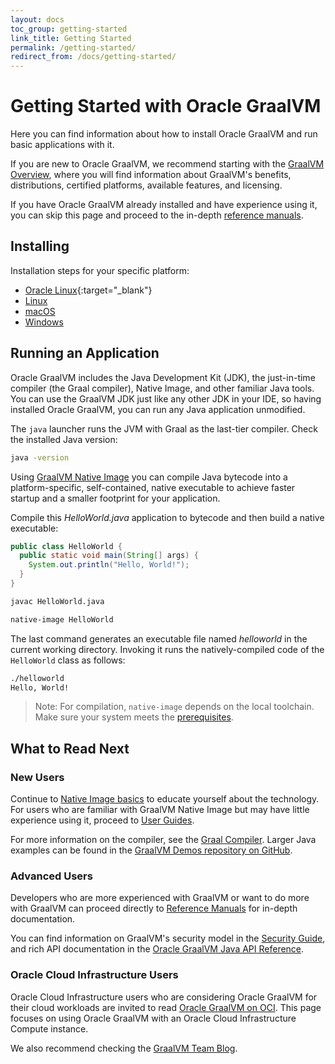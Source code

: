 ```yaml
---
layout: docs
toc_group: getting-started
link_title: Getting Started
permalink: /getting-started/
redirect_from: /docs/getting-started/
---
```


# Getting Started with Oracle GraalVM

Here you can find information about how to install Oracle GraalVM and run basic applications with it.

If you are new to Oracle GraalVM, we recommend starting with the [GraalVM Overview](../introduction.md), where you will find information about GraalVM's benefits, distributions, certified platforms, available features, and licensing.

If you have Oracle GraalVM already installed and have experience using it, you can skip this page and proceed to the in-depth [reference manuals](../reference-manual/reference-manuals.md).

## Installing

Installation steps for your specific platform:

* [Oracle Linux](https://docs.oracle.com/en/graalvm/jdk/23/docs/getting-started/oci/compute-instance/){:target="_blank"}
* [Linux](linux.md)
* [macOS](macos.md)
* [Windows](windows.md)

## Running an Application

Oracle GraalVM includes the Java Development Kit (JDK), the just-in-time compiler (the Graal compiler), Native Image, and other familiar Java tools.
You can use the GraalVM JDK just like any other JDK in your IDE, so having installed Oracle GraalVM, you can run any Java application unmodified.

The `java` launcher runs the JVM with Graal as the last-tier compiler.
Check the installed Java version:
```bash
java -version
```

Using [GraalVM Native Image](../reference-manual/native-image/README.md) you can compile Java bytecode into a platform-specific, self-contained, native executable to achieve faster startup and a smaller footprint for your application.

Compile this _HelloWorld.java_ application to bytecode and then build a native executable:
```java
public class HelloWorld {
  public static void main(String[] args) {
    System.out.println("Hello, World!");
  }
}
```

```bash
javac HelloWorld.java
```
```bash
native-image HelloWorld
```

The last command generates an executable file named _helloworld_ in the current working directory.
Invoking it runs the natively-compiled code of the `HelloWorld` class as follows:
```bash
./helloworld
Hello, World!
```

> Note: For compilation, `native-image` depends on the local toolchain. Make sure your system meets the [prerequisites](../reference-manual/native-image/README.md#prerequisites).

## What to Read Next

### New Users

Continue to [Native Image basics](../reference-manual/native-image/NativeImageBasics.md) to educate yourself about the technology.
For users who are familiar with GraalVM Native Image but may have little experience using it, proceed to [User Guides](../reference-manual/native-image/guides/guides.md).

For more information on the compiler, see the [Graal Compiler](../reference-manual/java/compiler.md). 
Larger Java examples can be found in the [GraalVM Demos repository on GitHub](https://github.com/graalvm/graalvm-demos).

### Advanced Users

Developers who are more experienced with GraalVM or want to do more with GraalVM can proceed directly to [Reference Manuals](../reference-manual/reference-manuals.md) for in-depth documentation. 

You can find information on GraalVM's security model in the [Security Guide](../security/security-guide.md), and rich API documentation in the [Oracle GraalVM Java API Reference](https://docs.oracle.com/en/graalvm/jdk/23/sdk/index.html).

### Oracle Cloud Infrastructure Users

Oracle Cloud Infrastructure users who are considering Oracle GraalVM for their cloud workloads are invited to read [Oracle GraalVM on OCI](oci/installation-compute-instance-with-OL.md).
This page focuses on using Oracle GraalVM with an Oracle Cloud Infrastructure Compute instance.

We also recommend checking the [GraalVM Team Blog](https://medium.com/graalvm).